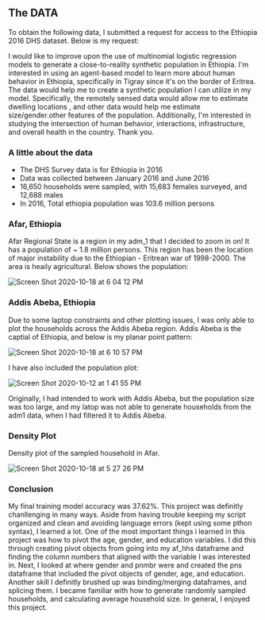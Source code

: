 ## The DATA
To obtain the following data, I submitted a request for access to the Ethiopia 2016 DHS dataset. Below is my request:

I would like to improve upon the use of multinomial logistic regression models to generate a close-to-reality
synthetic population in Ethiopia. I'm interested in using an agent-based model to learn more about human
behavior in Ethiopia, specifically in Tigray since it's on the border of Eritrea. The data would help me to create
a synthetic population I can utilize in my model. Specifically, the remotely sensed data would allow me to
estimate dwelling locations , and other data would help me estimate size/gender.other features of the
population. Additionally, I'm
interested in studying the intersection of human behavior, interactions, infrastructure, and overall health in
the country. Thank you.

### A little about the data
- The DHS Survey data is for Ethiopia in 2016
- Data was collected between January 2016 and June 2016
- 16,650 households were sampled, with 15,683 females surveyed, and 12,688 males
- In 2016, Total ethiopia population was 103.6 million persons

### Afar, Ethiopia

Afar Regional State is a region in my adm_1 that I decided to zoom in on! It has a population of ~ 1.8 million persons. This region has been the location of major instability due to the Ethiopian - Eritrean war of 1998-2000. The area is heaily agricultural. Below shows the population:

![Screen Shot 2020-10-18 at 6 04 12 PM](https://user-images.githubusercontent.com/60228374/96386967-ef11e680-116c-11eb-9e67-b4e2762b96c9.png)



### Addis Abeba, Ethiopia

Due to some laptop constraints and other plotting issues, I was only able to plot the households across the Addis Abeba region. Addis Abeba is the captial of Ethiopia, and below is my planar point pattern:

![Screen Shot 2020-10-18 at 6 10 57 PM](https://user-images.githubusercontent.com/60228374/96387064-85460c80-116d-11eb-9a1f-474a4c3cf548.png)

I have also included the population plot:

![Screen Shot 2020-10-12 at 1 41 55 PM](https://user-images.githubusercontent.com/60228374/96387220-685e0900-116e-11eb-86b2-18235563a355.png)

Originally, I had intended to work with Addis Abeba, but the population size was too large, and my latop was not able to generate households from the adm1 data, when I had filtered it to Addis Abeba.

### Density Plot
Density plot of the sampled household in Afar.

![Screen Shot 2020-10-18 at 5 27 26 PM](https://user-images.githubusercontent.com/60228374/96387117-de15a500-116d-11eb-9b32-3eaf1a0b8266.png)


### Conclusion

My final training model accuracy was 37.62%. This project was definitly chanllenging in many ways. Aside from having trouble keeping my script organized and clean and avoiding language errors (kept using some pthon syntax), I learned  a lot. One of the most important things i learned in this project was how to pivot the age, gender, and education variables. I did this through creating pivot objects from going into my af_hhs dataframe and finding the column numbers that aligned with the variable I was interested in. Next, I looked at where gender and pnmbr were and created the pns dataframe that included the pivot objects of gender, age, and education. Another skill I definitly brushed up was binding/merging dataframes, and splicing them. I became familiar with how to generate randomly sampled households, and calculating average household size. In general, I enjoyed this project.


